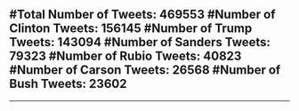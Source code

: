 #Total Number of Tweets: 469553 
#Number of Clinton Tweets: 156145
#Number of Trump Tweets: 143094
#Number of Sanders Tweets: 79323
#Number of Rubio Tweets: 40823
#Number of Carson Tweets: 26568
#Number of Bush Tweets: 23602
---
---
